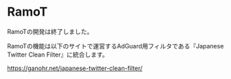 # RamoT
RamoTの開発は終了しました。

RamoTの機能は以下のサイトで運営するAdGuard用フィルタである『Japanese Twitter Clean Filter』に統合します。

https://ganohr.net/japanese-twitter-clean-filter/

